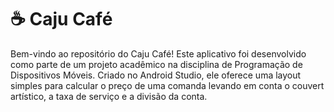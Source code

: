 # ☕ Caju Café

Bem-vindo ao repositório do Caju Café! Este aplicativo foi desenvolvido como parte de um projeto acadêmico na disciplina de Programação de Dispositivos Móveis. Criado no Android Studio, ele oferece uma layout simples para calcular o preço de uma comanda levando em conta o couvert artístico, a taxa de serviço e a divisão da conta.
